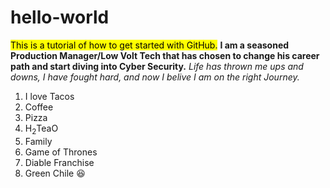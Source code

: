 # hello-world
<mark>This is a tutorial of how to get started with GitHub.</mark>
**I am a seasoned Production Manager/Low Volt Tech that has chosen to change his career path and start diving into Cyber Security.** 
*Life has thrown me ups and downs, I have fought hard, and now I belive I am on the right Journey.*
1. I love Tacos 
2. Coffee
3. Pizza
4. H<sub>2</sub>TeaO
5. Family
6. Game of Thrones
7. Diable Franchise
8. Green Chile
😆
